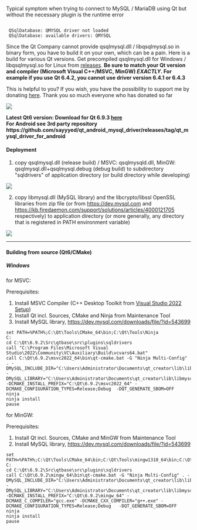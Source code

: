 Typical symptom when trying to connect to MySQL / MariaDB using Qt but without the necessary plugin is the runtime error 


<pre><code>
 QSqlDatabase: QMYSQL driver not loaded
 QSqlDatabase: available drivers: QMYSQL
</code></pre>


Since the Qt Company cannot provide qsqlmysql.dll / libqsqlmysql.so in binary form, you have to build it on your own, which can be a pain. Here is a build for various Qt versions. Get precompiled qsqlmysql.dll for Windows / libqsqlmysql.so for Linux from <a href="https://github.com/thecodemonkey86/qt_mysql_driver/releases">releases</a>. <strong>Be sure to match your Qt version and compiler (Microsoft Visual C++/MSVC, MinGW) <i>EXACTLY</i>. For example if you use Qt 6.4.2, you cannot use driver version 6.4.1 or 6.4.3</strong>

This is helpful to you? If you wish, you have the possibility to support me by donating <a href="https://www.paypal.com/donate/?hosted_button_id=2K7H59EFMSRDU">here</a>. Thank you so much everyone who has donated so far

<a href="https://www.paypal.com/donate/?hosted_button_id=2K7H59EFMSRDU"><img src="https://github.com/thecodemonkey86/qt_mysql_driver/assets/11927938/02524397-e7f7-47ca-be6b-7c8d3a3b5b32"></a>

<b>
Latest Qt6 version: Download for Qt 6.9.3 <a href="https://github.com/thecodemonkey86/qt_mysql_driver/releases/tag/qmysql_6.9.3">here</a><br>
For Android see 3rd party repository https://github.com/sayyyed/qt_android_mysql_driver/releases/tag/qt_mysql_driver_for_android
</b>
<br>


<h4>Deployment</h4>

1) copy qsqlmysql.dll (release build) / MSVC: qsqlmysqld.dll, MinGW: qsqlmysql.dll+qsqlmysql.debug (debug build) to subdirectory "sqldrivers" of application directory (or build directory while developing) 
 <img src="https://github.com/thecodemonkey86/qt_mysql_driver/assets/11927938/ad400ff5-04b2-40f0-b9ab-b72f89168ebd"/>

2) copy libmysql.dll (MySQL library) and the libcrypto/libssl OpenSSL libraries from zip file (or from https://dev.mysql.com and https://kb.firedaemon.com/support/solutions/articles/4000121705  respectively) to application directory (or more generally, any directory that is registered in PATH environment variable)

 <img src="https://github.com/thecodemonkey86/qt_mysql_driver/assets/11927938/8a894abf-bd6a-4016-853d-4e210e2c23bb"/>


<hr>
<h4>Building from source (Qt6/CMake)</h4>

<h5>Windows</h5>
for MSVC:

Prerequisites:
1. Install MSVC Compiler (C++ Desktop Toolkit from [Visual Studio 2022 Setup](https://c2rsetup.officeapps.live.com/c2r/downloadVS.aspx?sku=community&channel=Release&version=VS2022&source=VSLandingPage&includeRecommended=true&cid=2030))
2. Install Qt incl. Sources, CMake and Ninja from Maintenance Tool
3. Install MySQL library, https://dev.mysql.com/downloads/file/?id=543699   

```console
set PATH=%PATH%;C:\Qt\Tools\CMake_64\bin;C:\Qt\Tools\Ninja
C:
cd C:\Qt\6.9.2\Src\qtbase\src\plugins\sqldrivers
call "C:\Program Files\Microsoft Visual Studio\2022\Community\VC\Auxiliary\Build\vcvars64.bat"
call C:\Qt\6.9.2\msvc2022_64\bin\qt-cmake.bat -G "Ninja Multi-Config" . -DMySQL_INCLUDE_DIR="C:\Users\Administrator\Documents\qt_creator\lib\libmysql\include" -DMySQL_LIBRARY="C:\Users\Administrator\Documents\qt_creator\lib\libmysql\lib\libmysql.lib" -DCMAKE_INSTALL_PREFIX="C:\Qt\6.9.2\msvc2022_64" -DCMAKE_CONFIGURATION_TYPES=Release;Debug  -DQT_GENERATE_SBOM=OFF
ninja
ninja install
pause
```

for MinGW:

Prerequisites:
1. Install Qt incl. Sources, CMake and MinGW from Maintenance Tool
2. Install MySQL library, https://dev.mysql.com/downloads/file/?id=543699   

```console
set PATH=%PATH%;C:\Qt\Tools\CMake_64\bin;C:\Qt\Tools\mingw1310_64\bin;C:\Qt\Tools\Ninja
C:
cd C:\Qt\6.9.2\Src\qtbase\src\plugins\sqldrivers
call C:\Qt\6.9.2\mingw_64\bin\qt-cmake.bat -G "Ninja Multi-Config" . -DMySQL_INCLUDE_DIR="C:\Users\Administrator\Documents\qt_creator\lib\libmysql\include" -DMySQL_LIBRARY="C:\Users\Administrator\Documents\qt_creator\lib\libmysql\lib\libmysql.lib" -DCMAKE_INSTALL_PREFIX="C:\Qt\6.9.2\mingw_64" -DCMAKE_C_COMPILER="gcc.exe" -DCMAKE_CXX_COMPILER="g++.exe" -DCMAKE_CONFIGURATION_TYPES=Release;Debug   -DQT_GENERATE_SBOM=OFF
ninja
ninja install
pause
```
